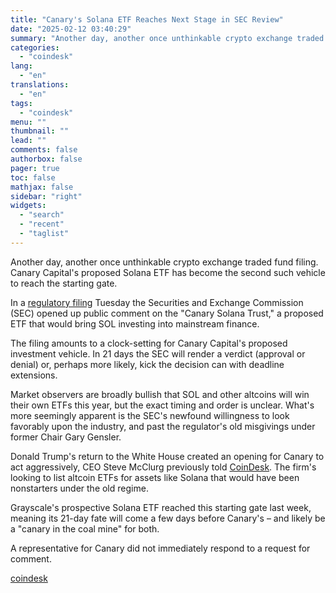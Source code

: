 ```yaml
---
title: "Canary's Solana ETF Reaches Next Stage in SEC Review"
date: "2025-02-12 03:40:29"
summary: "Another day, another once unthinkable crypto exchange traded fund filing. Canary Capital's proposed Solana ETF has become the second such vehicle to reach the starting gate.In a regulatory filing Tuesday the Securities and Exchange Commission (SEC) opened up public comment on the \"Canary Solana Trust,\" a proposed ETF that would..."
categories:
  - "coindesk"
lang:
  - "en"
translations:
  - "en"
tags:
  - "coindesk"
menu: ""
thumbnail: ""
lead: ""
comments: false
authorbox: false
pager: true
toc: false
mathjax: false
sidebar: "right"
widgets:
  - "search"
  - "recent"
  - "taglist"
---
```


Another day, another once unthinkable crypto exchange traded fund filing. Canary Capital's proposed Solana ETF has become the second such vehicle to reach the starting gate.

In a [regulatory filing](https://www.sec.gov/files/rules/sro/cboebzx/2025/34-102392.pdf) Tuesday the Securities and Exchange Commission (SEC) opened up public comment on the "Canary Solana Trust," a proposed ETF that would bring SOL investing into mainstream finance.

The filing amounts to a clock-setting for Canary Capital's proposed investment vehicle. In 21 days the SEC will render a verdict (approval or denial) or, perhaps more likely, kick the decision can with deadline extensions.

Market observers are broadly bullish that SOL and other altcoins will win their own ETFs this year, but the exact timing and order is unclear. What's more seemingly apparent is the SEC's newfound willingness to look favorably upon the industry, and past the regulator's old misgivings under former Chair Gary Gensler.

Donald Trump's return to the White House created an opening for Canary to act aggressively, CEO Steve McClurg previously told [CoinDesk](https://www.coindesk.com/markets/2025/01/29/canary-capital-s-etf-plans-took-shape-thanks-to-trump). The firm's looking to list altcoin ETFs for assets like Solana that would have been nonstarters under the old regime.

Grayscale's prospective Solana ETF reached this starting gate last week, meaning its 21-day fate will come a few days before Canary's – and likely be a "canary in the coal mine" for both.

A representative for Canary did not immediately respond to a request for comment.

[coindesk](https://www.coindesk.com/business/2025/02/11/canary-s-solana-etf-reaches-next-stage-in-sec-review)
